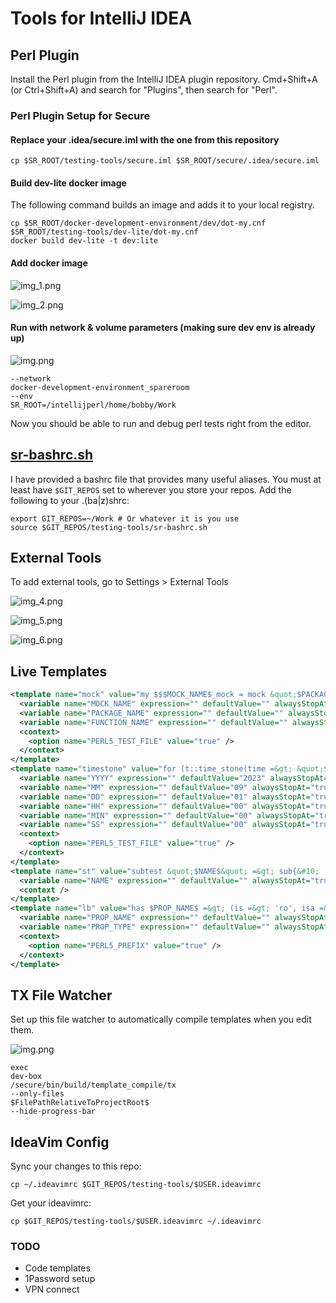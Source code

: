 # Tools for IntelliJ IDEA

## Perl Plugin

Install the Perl plugin from the IntelliJ IDEA plugin repository.
Cmd+Shift+A (or Ctrl+Shift+A) and search for "Plugins", then search for "Perl".

### Perl Plugin Setup for Secure

#### Replace your .idea/secure.iml with the one from this repository

```shell
cp $SR_ROOT/testing-tools/secure.iml $SR_ROOT/secure/.idea/secure.iml
```

#### Build dev-lite docker image

The following command builds an image and adds it to your local
registry.

```shell
cp $SR_ROOT/docker-development-environment/dev/dot-my.cnf $SR_ROOT/testing-tools/dev-lite/dot-my.cnf
docker build dev-lite -t dev:lite
```

#### Add docker image

![img_1.png](images/img_1.png)

![img_2.png](images/img_2.png)

#### Run with network & volume parameters (making sure dev env is already up)

![img.png](images/img.png)

```
--network
docker-development-environment_spareroom
--env
SR_ROOT=/intellijperl/home/bobby/Work
```

Now you should be able to run and debug perl tests 
right from the editor.

## [sr-bashrc.sh](sr-bashrc.sh)

I have provided a bashrc file that provides many useful aliases.
You must at least have `$GIT_REPOS` set to wherever you store your repos.
Add the following to your .(ba|z)shrc:

```shell
export GIT_REPOS=~/Work # Or whatever it is you use
source $GIT_REPOS/testing-tools/sr-bashrc.sh
```

## External Tools

To add external tools, go to Settings > External Tools

![img_4.png](images/img_4.png)

![img_5.png](images/img_5.png)

![img_6.png](images/img_6.png)

## Live Templates

```xml
<template name="mock" value="my $$$MOCK_NAME$_mock = mock &quot;$PACKAGE_NAME$&quot; =&gt; (&#10;    override =&gt; [&#10;        $FUNCTION_NAME$ =&gt; sub {&#10;            $END$&#10;        }&#10;    ],&#10;    track =&gt; 1,&#10;);&#10;" description="mock" toReformat="false" toShortenFQNames="true">
  <variable name="MOCK_NAME" expression="" defaultValue="" alwaysStopAt="true" />
  <variable name="PACKAGE_NAME" expression="" defaultValue="" alwaysStopAt="true" />
  <variable name="FUNCTION_NAME" expression="" defaultValue="" alwaysStopAt="true" />
  <context>
    <option name="PERL5_TEST_FILE" value="true" />
  </context>
</template>
<template name="timestone" value="for (t::time_stone(time =&gt; &quot;$YYYY$-$MM$-$DD$T$HH$:$MIN$:$SS$Z&quot;)) {&#10;    $SELECTION$$END$&#10;}" description="" toReformat="false" toShortenFQNames="true">
  <variable name="YYYY" expression="" defaultValue="2023" alwaysStopAt="true" />
  <variable name="MM" expression="" defaultValue="09" alwaysStopAt="true" />
  <variable name="DD" expression="" defaultValue="01" alwaysStopAt="true" />
  <variable name="HH" expression="" defaultValue="00" alwaysStopAt="true" />
  <variable name="MIN" expression="" defaultValue="00" alwaysStopAt="true" />
  <variable name="SS" expression="" defaultValue="00" alwaysStopAt="true" />
  <context>
    <option name="PERL5_TEST_FILE" value="true" />
  </context>
</template>
<template name="st" value="subtest &quot;$NAME$&quot; =&gt; sub{&#10;    $SELECTION$$END$&#10;};" description="subtest" toReformat="true" toShortenFQNames="true">
  <variable name="NAME" expression="" defaultValue="" alwaysStopAt="true" />
  <context />
</template>
<template name="lb" value="has $PROP_NAME$ =&gt; (is =&gt; 'ro', isa =&gt; '$PROP_TYPE$', lazy_build =&gt; 1);&#10;sub _build_$PROP_NAME$ {&#10;    $END$&#10;}" description="lazy builder" toReformat="true" toShortenFQNames="true">
  <variable name="PROP_NAME" expression="" defaultValue="" alwaysStopAt="true" />
  <variable name="PROP_TYPE" expression="" defaultValue="" alwaysStopAt="true" />
  <context>
    <option name="PERL5_PREFIX" value="true" />
  </context>
</template>
```

## TX File Watcher

Set up this file watcher to automatically compile templates when you edit them.

![img.png](img.png)

```
exec
dev-box
/secure/bin/build/template_compile/tx
--only-files
$FilePathRelativeToProjectRoot$
--hide-progress-bar
```

## IdeaVim Config

Sync your changes to this repo:
```shell
cp ~/.ideavimrc $GIT_REPOS/testing-tools/$USER.ideavimrc
```

Get your ideavimrc:
```shell
cp $GIT_REPOS/testing-tools/$USER.ideavimrc ~/.ideavimrc
```

### TODO

- Code templates
- 1Password setup
- VPN connect